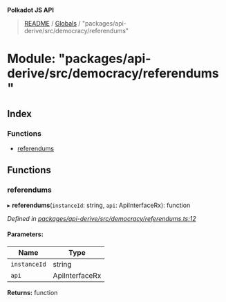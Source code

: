 **Polkadot JS API**

> [README](../README.md) / [Globals](../globals.md) / "packages/api-derive/src/democracy/referendums"

# Module: "packages/api-derive/src/democracy/referendums"

## Index

### Functions

* [referendums](_packages_api_derive_src_democracy_referendums_.md#referendums)

## Functions

### referendums

▸ **referendums**(`instanceId`: string, `api`: ApiInterfaceRx): function

*Defined in [packages/api-derive/src/democracy/referendums.ts:12](https://github.com/polkadot-js/api/blob/19d6165bd/packages/api-derive/src/democracy/referendums.ts#L12)*

#### Parameters:

Name | Type |
------ | ------ |
`instanceId` | string |
`api` | ApiInterfaceRx |

**Returns:** function

